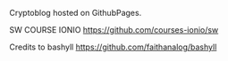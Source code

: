 Cryptoblog hosted on GithubPages.

SW COURSE IONIO https://github.com/courses-ionio/sw

Credits to bashyll https://github.com/faithanalog/bashyll
